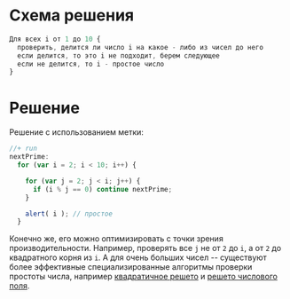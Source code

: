 # Схема решения

```js
Для всех i от 1 до 10 {
  проверить, делится ли число i на какое - либо из чисел до него
  если делится, то это i не подходит, берем следующее
  если не делится, то i - простое число
}
```

# Решение

Решение с использованием метки:

```js
//+ run
nextPrime:
  for (var i = 2; i < 10; i++) {

    for (var j = 2; j < i; j++) {
      if (i % j == 0) continue nextPrime;
    }

    alert( i ); // простое
  }
```

Конечно же, его можно оптимизировать с точки зрения производительности. Например, проверять все `j` не от `2` до `i`, а от `2` до квадратного корня из `i`. А для очень больших чисел -- существуют более эффективные специализированные алгоритмы проверки простоты числа, например [квадратичное решето](http://ru.wikipedia.org/wiki/%D0%9C%D0%B5%D1%82%D0%BE%D0%B4_%D0%BA%D0%B2%D0%B0%D0%B4%D1%80%D0%B0%D1%82%D0%B8%D1%87%D0%BD%D0%BE%D0%B3%D0%BE_%D1%80%D0%B5%D1%88%D0%B5%D1%82%D0%B0) и [решето числового поля](http://ru.wikipedia.org/wiki/%D0%9E%D0%B1%D1%89%D0%B8%D0%B9_%D0%BC%D0%B5%D1%82%D0%BE%D0%B4_%D1%80%D0%B5%D1%88%D0%B5%D1%82%D0%B0_%D1%87%D0%B8%D1%81%D0%BB%D0%BE%D0%B2%D0%BE%D0%B3%D0%BE_%D0%BF%D0%BE%D0%BB%D1%8F).